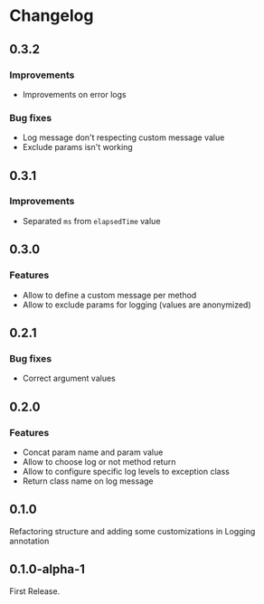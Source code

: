 # Changelog

## 0.3.2

### Improvements

* Improvements on error logs

### Bug fixes

* Log message don't respecting custom message value
* Exclude params isn't working

## 0.3.1

### Improvements

* Separated `ms` from `elapsedTime` value

## 0.3.0

### Features

* Allow to define a custom message per method
* Allow to exclude params for logging (values are anonymized)

## 0.2.1

### Bug fixes

* Correct argument values

## 0.2.0

### Features

* Concat param name and param value
* Allow to choose log or not method return
* Allow to configure specific log levels to exception class
* Return class name on log message

## 0.1.0

Refactoring structure and adding some customizations in Logging annotation

## 0.1.0-alpha-1

First Release.